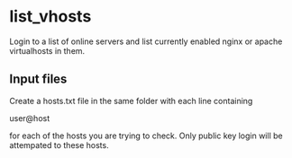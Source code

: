 # list_vhosts
Login to a list of online servers and list currently enabled nginx or 
apache virtualhosts in them.

## Input files

Create a hosts.txt file in the same folder with each line containing 

user@host

for each of the hosts you are trying to check. Only public key login
will be attempated to these hosts.

